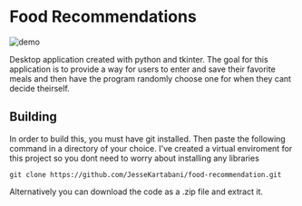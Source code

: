 # Food Recommendations

![demo](https://user-images.githubusercontent.com/69617120/144524917-ec40d027-64ec-4401-9de4-8f88e19cd25c.png)


Desktop application created with python and tkinter. The goal for this application is to provide a way for users to enter and save their favorite meals and then have the program randomly choose one for when they cant decide theirself.

## Building

In order to build this, you must have git installed. Then paste the following command in a directory of your choice.
I've created a virtual enviroment for this project so you dont need to worry about installing any libraries

~~~
git clone https://github.com/JesseKartabani/food-recommendation.git
~~~

Alternatively you can download the code as a .zip file and extract it.
